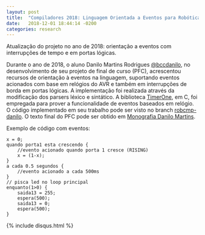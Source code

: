 ```yaml
---
layout: post
title:  "Compiladores 2018: Linguagem Orientada a Eventos para Robótica Educacional"
date:   2018-12-01 18:44:14 -0200
categories: research 
---
```


Atualização do projeto no ano de 2018: orientação a eventos com interrupções de tempo e em portas lógicas.

Durante o ano de 2018, o aluno Danilo Martins Rodrigues [@bccdanilo](https://github.com/bccdanilo), no desenvolvimento de seu projeto de final de curso (PFC), acrescentou recursos de orientação à eventos na linguagem, suportando eventos acionados com base em relógios do AVR e também em interrupções de borda em portas lógicas. A implementação foi realizada através da modificação dos parsers léxico e sintático. A biblioteca [TimerOne](https://www.arduinolibraries.info/libraries/timer-one), em C, foi empregada para prover a funcionalidade de eventos baseados em relógio. O código implementado em seu trabalho pode ser visto no branch [robcmp-danilo](https://github.com/thborges/robcmp/tree/pfc_danilo). O texto final do PFC pode ser obtido em [Monografia Danilo Martins](https://github.com/thborges/robcmp/raw/pfc_danilo/docs/pfc2%20danilo%20banca_.pdf).

Exemplo de código com eventos:
```
x = 0;
quando porta1 esta crescendo {
	//evento acionado quando porta 1 cresce (RISING)
    x = (1-x);
}
a cada 0.5 segundos {
	//evento acionado a cada 500ms
}
// pisca led no loop principal
enquanto(1>0) {
	saida13 = 255;
	espera(500);
	saida13 = 0;
	espera(500);
}
```

{% include disqus.html %}


